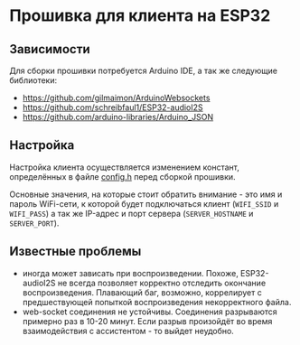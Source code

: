 # Прошивка для клиента на ESP32

## Зависимости

Для сборки прошивки потребуется Arduino IDE, а так же следующие библиотеки:

- https://github.com/gilmaimon/ArduinoWebsockets
- https://github.com/schreibfaul1/ESP32-audioI2S
- https://github.com/arduino-libraries/Arduino_JSON

## Настройка

Настройка клиента осуществляется изменением констант, определённых в файле [config.h](config.h) перед сборкой прошивки.

Основные значения, на которые стоит обратить внимание - это имя и пароль WiFi-сети, к которой будет подключаться клиент
(`WIFI_SSID` и `WIFI_PASS`) а так же IP-адрес и порт сервера (`SERVER_HOSTNAME` и `SERVER_PORT`).

## Известные проблемы

- иногда может зависать при воспроизведении. Похоже, ESP32-audioI2S не всегда позволяет корректно отследить окончание
  воспроизведения. Плавающий баг, возможно, коррелирует с предшествующей попыткой воспроизведения некорректного файла.
- web-socket соединения не устойчивы. Соединения разрываются примерно раз в 10-20 минут. Если разрыв произойдёт во время
  взаимодействия с ассистентом - то выйдет неудобно.
